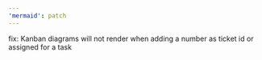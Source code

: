 ```yaml
---
'mermaid': patch
---
```


fix: Kanban diagrams will not render when adding a number as ticket id or assigned for a task
